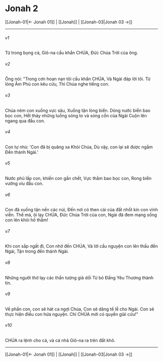 # Jonah 2

[[Jonah-01|← Jonah 01]] | [[Jonah]] | [[Jonah-03|Jonah 03 →]]
***



###### v1 
Từ trong bụng cá, Giô-na cầu khẩn CHÚA, Đức Chúa Trời của ông. 

###### v2 
Ông nói: "Trong cơn hoạn nạn tôi cầu khẩn CHÚA, Và Ngài đáp lời tôi. Từ lòng Âm Phủ con kêu cứu, Thì Chúa nghe tiếng con. 

###### v3 
Chúa ném con xuống vực sâu, Xuống tận lòng biển. Dòng nước biển bao bọc con, Hết thảy những luồng sóng to và sóng cồn của Ngài Cuộn lên ngang qua đầu con. 

###### v4 
Con tự nhủ: 'Con đã bị quăng xa Khỏi Chúa, Dù vậy, con lại sẽ được ngắm Đền thánh Ngài.' 

###### v5 
Nước phủ lấp con, khiến con gần chết, Vực thẳm bao bọc con, Rong biển vướng víu đầu con. 

###### v6 
Con đã xuống tận nền các núi, Đến nơi có then cài của đất nhốt kín con vĩnh viễn. Thế mà, ôi lạy CHÚA, Đức Chúa Trời của con, Ngài đã đem mạng sống con lên khỏi hố thẳm! 

###### v7 
Khi con sắp ngất đi, Con nhớ đến CHÚA, Và lời cầu nguyện con lên thấu đến Ngài, Tận trong đền thánh Ngài. 

###### v8 
Những người thờ lạy các thần tượng giả dối Từ bỏ Đấng Yêu Thương thành tín. 

###### v9 
Về phần con, con sẽ hát ca ngợi Chúa, Con sẽ dâng tế lễ cho Ngài. Con sẽ thực hiện điều con hứa nguyện. Chỉ CHÚA mới có quyền giải cứu!" 

###### v10 
CHÚA ra lệnh cho cá, và cá nhả Giô-na ra trên đất khô.

***
[[Jonah-01|← Jonah 01]] | [[Jonah]] | [[Jonah-03|Jonah 03 →]]

